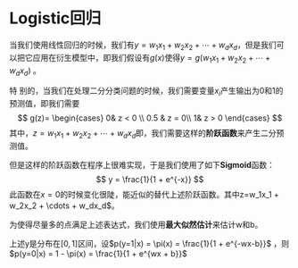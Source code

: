 # Logistic回归

当我们使用线性回归的时候，我们有$y = w_1x_1 + w_2x_2 + \cdots + w_dx_d$，但是我们可以把它应用在衍生模型中，即我们假设有$g(x)$使得$y = g(w_1x_1 + w_2x_2 + \cdots + w_dx_d)$ 。

特 别的，当我们在处理二分分类问题的时候，我们需要变量$x_i$产生输出为0和1的预测值，即我们需要
$$
g(z)=
\begin{cases}
0& z < 0  \\
0.5 & z = 0\\
1& z  > 0
\end{cases}
$$
其中，$z=w_1x_1 + w_2x_2 + \cdots + w_dx_d$即，我们需要这样的**阶跃函数**来产生二分预测值。

但是这样的阶跃函数在程序上很难实现，于是我们使用了如下**Sigmoid**函数：
$$
y = \frac{1}{1 + e^{-x}}
$$
此函数在$x = 0$的时候变化很陡，能近似的替代上述阶跃函数。其中z=w_1x_1 + w_2x_2 + \cdots + w_dx_d$。

为使得尽量多的点满足上述表达式，我们使用**最大似然估计**来估计w和b。

上述y是分布在$[0, 1]$区间，设$p(y=1|x) = \pi(x) =  \frac{1}{1 + e^{-wx-b}}$ ，则$p(y=0|x) = 1 - \pi(x) = \frac{1}{1 + e^{wx + b}}$